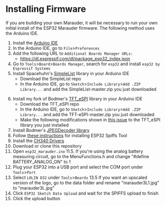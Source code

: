 # Installing Firmware

If you are building your own Marauder, it will be necessary to run your own initial install of the ESP32 Marauder firmware. The following method uses the Arduino IDE. 

1. Install the [Arduino IDE](https://www.arduino.cc/en/main/software)
2. In the Arduino IDE, go to `File`>`Preferences`
3. Add the following URL to `Additional Boards Manager URLs:`
    - https://dl.espressif.com/dl/package_esp32_index.json
4. Go to `Tools`>`Board`>`Boards Manager`, search for `esp32` and install `esp32 by Espressif Systems`
5. Install Spacehuhn's [SimpleList](https://github.com/spacehuhn/SimpleList) library in your Arduino IDE
    - Download the SimpleList repo
    - In the Arduino IDE, go to `Sketch`>`Include Library`>`Add .ZIP Library...` and add the SimpleList-master.zip you just downloaded
<!---6. Install Bodmer's [TFT_eSPI](https://github.com/Bodmer/TFT_eSPI) library in your Arduino IDE--->
6. Install my fork of Bodmer's [TFT_eSPI](https://github.com/justcallmekoko/TFT_eSPI) library in your Arduino IDE
    - Download the TFT_eSPI repo
    - In the Arduino IDE, go to `Sketch`>`Include Library`>`Add .ZIP Library...` and add the TFT-eSPI-master.zip you just downloaded
    - Make the following modifications shown in [this issue](https://github.com/justcallmekoko/ESP32Marauder/issues/2#issuecomment-555695918) to the TFT_eSPI library you just installed
7. Install Bodmer's [JPEGDecoder library](https://github.com/Bodmer/JPEGDecoder)
8. Follow [these instructions](https://github.com/me-no-dev/arduino-esp32fs-plugin) for installing ESP32 Spiffs Tool
9. Install the [CH340 Drivers](https://github.com/justcallmekoko/ESP32Marauder/blob/master/Drivers/CH34x_Install_Windows_v3_4.EXE)
10. Download or clone this repository
11. Open `esp32_marauder.ino`
11.5. If you're using the analog battery measuring circuit, go to the MenuFunctions.h and change "#define BATTERY_ANALOG_ON" to 1
12. Plug your ESP32 into a USB port and select the COM port under `Tools`>`Port`
13. Select `LOLIN D32` under `Tools`>`Boards`
13.5 If you want an upscaled version of the logo, go to the data folder and rename "marauder3L1.jpg" to "marauder3L.jpg"
14. Click `ESP32 Sketch Data Upload` and wait for the SPIFFS upload to finish
15. Click the upload button
